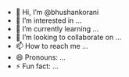 - 👋 Hi, I’m @bhushankorani
- 👀 I’m interested in ...
- 🌱 I’m currently learning ...
- 💞️ I’m looking to collaborate on ...
- 📫 How to reach me ...
- 😄 Pronouns: ...
- ⚡ Fun fact: ...

<!---
bhushankorani/bhushankorani is a ✨ special ✨ repository because its `README.md` (this file) appears on your GitHub profile.
You can click the Preview link to take a look at your changes.
--->
